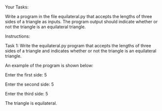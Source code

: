 Your Tasks:

Write a program in the file equilateral.py that accepts the lengths of three sides of a triangle as inputs. The program output should indicate whether or not the triangle is an equilateral triangle.

Instructions:

Task 1: Write the equilateral.py program that accepts the lengths of three sides of a triangle and indicates whether or not the triangle is an equilateral triangle.

An example of the program is shown below:

Enter the first side: 5

Enter the second side: 5

Enter the third side: 5

The triangle is equilateral.
